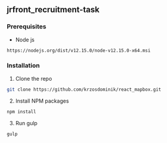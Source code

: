 <!-- GETTING STARTED -->
## jrfront_recruitment-task

### Prerequisites

* Node js
```sh
https://nodejs.org/dist/v12.15.0/node-v12.15.0-x64.msi
```

### Installation

1. Clone the repo
```sh
git clone https://github.com/krzosdominik/react_mapbox.git
```
2. Install NPM packages
```sh
npm install
```
3. Run gulp
```sh
gulp
```
